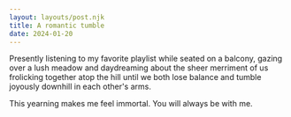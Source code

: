 ```yaml
---
layout: layouts/post.njk
title: A romantic tumble
date: 2024-01-20
---
```

Presently listening to my favorite playlist while seated on a balcony, gazing over a lush meadow and daydreaming about the sheer merriment of us frolicking together atop the hill until we both lose balance and tumble joyously downhill in each other's arms.

This yearning makes me feel immortal. You will always be with me.